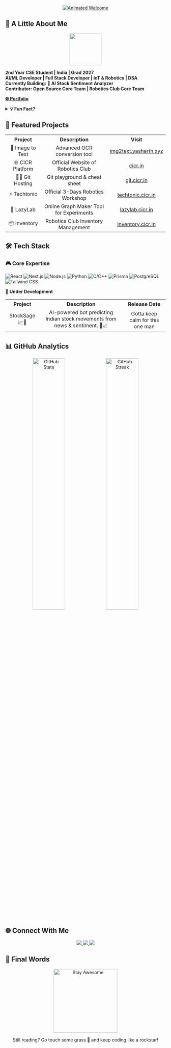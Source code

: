 <p align="center">
  <a href="https://yasharth.xyz" target="_blank">
<img src="https://readme-typing-svg.demolab.com?font=Fira+Code&size=35&duration=3200&pause=1000&color=7A3FF7&center=true&vCenter=true&width=800&lines=Hey+there!+%F0%9F%91%8B;I'm+Yasharth+%F0%9F%97%9E%EF%B8%8F;AI+Enthusiast+%26+Full+Stack+Developer;Building+the+Future+with+Code+%F0%9F%9A%80" alt="Animated Welcome" />

  </a>
</p>

## 🚀 A Little About Me

<div align="center">
  <img src="https://media.giphy.com/media/13CoXDiaCcCoyk/giphy.gif" width="100" height="100 alt="coding gif" />
</div>

**2nd Year CSE Student | India | Grad 2027**  
**AI/ML Developer | Full Stack Developer | IoT & Robotics | DSA**  
**Currently Building: 🤖 AI Stock Sentiment Analyzer**  
**Contributor: Open Source Core Team | Robotics Club Core Team**  

[**🌐 Portfolio**](https://yasharth.xyz)

<details>
  <summary><strong>💡 Fun Fact?</strong></summary>
  <p> "Code is like humor. When you have to explain it, it’s bad." – Cory House </p>
</details>

## 🌟 Featured Projects

<div align="center">
  <table>
    <tr>
      <th>Project</th>
      <th>Description</th>
      <th>Visit</th>
    </tr>
    <tr>
      <td align="center">🎨 Image to Text</td>
      <td align="center">Advanced OCR conversion tool</td>
      <td align="center"><a href="https://img2text.yasharth.xyz" target="_blank">img2text.yasharth.xyz</a></td>
    </tr>
    <tr>
      <td align="center">🌐 CICR Platform</td>
      <td align="center">Official Website of Robotics Club</td>
      <td align="center"><a href="https://cicr.in" target="_blank">cicr.in</a></td>
    </tr>
    <tr>
      <td align="center">👨‍💻 Git Hosting</td>
      <td align="center">Git playground & cheat sheet</td>
      <td align="center"><a href="https://git.cicr.in" target="_blank">git.cicr.in</a></td>
    </tr>
    <tr>
      <td align="center">⚡ Techtonic</td>
      <td align="center">Official 3-Days Robotics Workshop</td>
      <td align="center"><a href="https://techtonic.cicr.in" target="_blank">techtonic.cicr.in</a></td>
    </tr>
    <tr>
      <td align="center">🧠 LazyLab</td>
      <td align="center">Online Graph Maker Tool for Experiments</td>
      <td align="center"><a href="https://lazylab.cicr.in" target="_blank">lazylab.cicr.in</a></td>
    </tr>
    <tr>
      <td align="center">📦 Inventory</td>
      <td align="center">Robotics Club Inventory Management</td>
      <td align="center"><a href="https://inventory.cicr.in" target="_blank">inventory.cicr.in</a></td>
    </tr>
  </table>
</div>

## 🛠️ Tech Stack

### 🎮 Core Expertise
<p align="left">
  <img alt="React" src="https://img.shields.io/badge/react-%2320232a.svg?style=for-the-badge&logo=react&logoColor=%2361DAFB"/>
  <img alt="Next.js" src="https://img.shields.io/badge/Next-black?style=for-the-badge&logo=next.js&logoColor=white"/>
  <img alt="Node.js" src="https://img.shields.io/badge/node.js-6DA55F?style=for-the-badge&logo=node.js&logoColor=white"/>
  <img alt="Python" src="https://img.shields.io/badge/python-3670A0?style=for-the-badge&logo=python&logoColor=ffdd54"/>
  <img alt="C/C++" src="https://img.shields.io/badge/C%2FC++-00599C?style=for-the-badge&logo=c%2B%2B&logoColor=white"/>
  <img alt="Prisma" src="https://img.shields.io/badge/Prisma-3982CE?style=for-the-badge&logo=prisma&logoColor=white"/>
  <img alt="PostgreSQL" src="https://img.shields.io/badge/PostgreSQL-336791?style=for-the-badge&logo=postgresql&logoColor=white"/>
  <img alt="Tailwind CSS" src="https://img.shields.io/badge/TailwindCSS-38B2AC?style=for-the-badge&logo=tailwind-css&logoColor=white"/>
</p>


🚧 **Under Development**

<div align="center">
<table>
  <tr>
    <th>Project</th>
    <th>Description</th>
    <th>Release Date</th>
  </tr>
  <tr>
    <td align="center">StockSage 📈🧠</td>
    <td align="center">AI-powered bot predicting Indian stock movements from news & sentiment. 🚀📈</td>
    <td align="center">Gotta keep calm for this one man</td>
  </tr>
</table>
</div>


## 📊 GitHub Analytics

<div align="center">
  <img width="45%" src="https://github-readme-stats.vercel.app/api?username=yasharth-0910&show_icons=true&theme=radical&hide_border=true" alt="GitHub Stats"/>
  <img width="45%" src="https://github-readme-streak-stats.herokuapp.com/?user=yasharth-0910&theme=radical&hide_border=true" alt="GitHub Streak"/>
</div>

## 🌐 Connect With Me

<p align="center">
  <a href="https://yasharth.xyz" target="_blank">
    <img src="https://img.shields.io/badge/Portfolio-000000?style=for-the-badge&logo=About.me&logoColor=white"/>
  </a>
  <a href="https://linkedin.com/in/yasharth-singh-b2493b284/" target="_blank">
    <img src="https://img.shields.io/badge/LinkedIn-0077B5?style=for-the-badge&logo=linkedin&logoColor=white"/>
  </a>
  <a href="https://twitter.com/yash_mera_naam" target="_blank">
    <img src="https://img.shields.io/badge/Twitter-1DA1F2?style=for-the-badge&logo=twitter&logoColor=white"/>
  </a>
</p>

## 🏁 Final Words

<div align="center">
  <img src="https://media.giphy.com/media/26ufdipQqU2lhNA4g/giphy.gif" width="200" alt="Stay Awesome"/>
</div>
<p align="center"> Still reading? Go touch some grass 🌿 and keep coding like a rockstar! </p>
